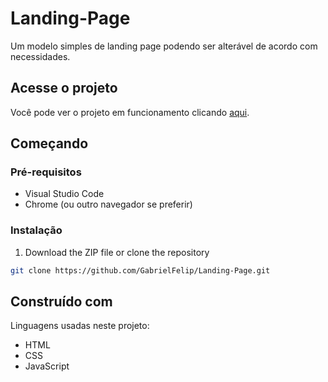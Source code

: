 # Landing-Page

Um modelo simples de landing page podendo ser alterável de acordo com necessidades.

## Acesse o projeto

Você pode ver o projeto em funcionamento clicando <a href="https://simplemodellandingpage.netlify.app" target="_blank">aqui</a>.

## Começando

### Pré-requisitos

* Visual Studio Code
* Chrome (ou outro navegador se preferir)

### Instalação

1. Download the ZIP file or clone the repository

```sh
git clone https://github.com/GabrielFelip/Landing-Page.git
```

## Construído com

Linguagens usadas neste projeto: 

* HTML
* CSS
* JavaScript
